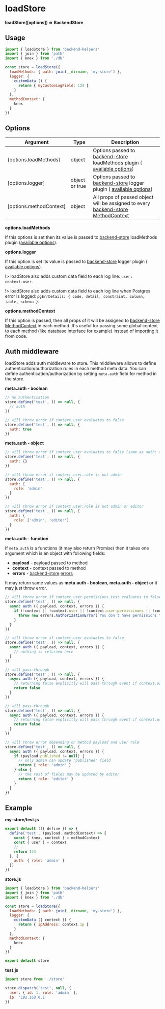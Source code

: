# loadStore

#### loadStore([options]) => BackendStore

## Usage

```js
import { loadStore } from 'backend-helpers'
import { join } from 'path'
import { knex } from './db'

const store = loadStore({
  loadMethods: { path: join(__dirname, 'my-store') },
  logger: {
    customData () {
      return { myCustomLogField: 123 }
    }
  },
  methodContext: {
    knex
  }
})
```

## Options

| Argument              | Type     | Description
|-----------------------|----------|------------
| [options.loadMethods] | object   | Options passed to [backend-store](https://github.com/alekbarszczewski/backend-store) loadMethods plugin ( [available options](https://alekbarszczewski.github.io/backend-store/#/load-methods?id=options))
| [options.logger]      | object or true   | Options passed to [backend-store](https://github.com/alekbarszczewski/backend-store) logger plugin ( [available options](https://alekbarszczewski.github.io/backend-store/#/logger?id=options))
| [options.methodContext] | object | All props of passed object will be assigned to every [backend-store](https://github.com/alekbarszczewski/backend-store) [MethodContext](https://alekbarszczewski.github.io/backend-store/#/store?id=method-context)

**options.loadMethods**

If this options is set then its value is passed to [backend-store](https://github.com/alekbarszczewski/backend-store) loadMethods plugin ([available options](https://alekbarszczewski.github.io/backend-store/#/load-methods?id=options)).

**options.logger**

If this option is set its value is passed to [backend-store](https://github.com/alekbarszczewski/backend-store) logger plugin ( [available options](https://alekbarszczewski.github.io/backend-store/#/logger?id=options)).

!> loadStore also adds custom data field to each log line: `user: context.user`.

!> loadStore also adds custom data field to each log line when Postgres error is logged: `pgErrDetails: { code, detail, constraint, column, table, schema }`.

**options.methodContext**

If this option is passed, then all props of it will be assigned to [backend-store](https://github.com/alekbarszczewski/backend-store) [MethodContext](https://alekbarszczewski.github.io/backend-store/#/store?id=method-context) in each method.
It's useful for passing some global context to each method (like database interface for example) instead of importing it from code.

## Auth middleware

loadStore adds auth middleware to store.
This middleware allows to define authentication/authorization rules in each method meta data.
You can define authentication/authorization by setting `meta.auth` field for method in the store.

**meta.auth - boolean**

```js
// no authentication
store.define('test', () => null, {
  // auth
})

// will throw error if context.user evaluates to false
store.define('test', () => null, {
  auth: true
})
```

**meta.auth - object**

```js
// will throw error if context.user evaluates to false (same as auth: true)
store.define('test', () => null, {
  auth: {}
})

// will throw error if context.user.role is not admin
store.define('test', () => null, {
  auth: {
    role: 'admin'
  }
})

// will throw error if context.user.role is not admin or editor
store.define('test', () => null, {
  auth: {
    role: ['admin', 'editor']
  }
})
```

**meta.auth - function**

If `meta.auth` is a functions (it may also return Promise) then it takes one argument which is an object with following fields:

* **payload** - payload passed to method
* **context** - context passed to method
* **errors** - [backend-store](https://github.com/alekbarszczewski/backend-store) [errors](https://alekbarszczewski.github.io/backend-store/#/errors?id=errors)

It may return same values as **meta.auth - boolean**, **meta.auth - object** or it may just throw error.

```js
// will throw error if context.user.permissions.test evaluates to false
store.define('test', () => null, {
  async auth ({ payload, context, errors }) {
    if (!context || !context.user || !context.user.permissinons || !context.user.permissions.test) {
      throw new errors.AuthorizationError(`You don't have permissions to test`)
    }
  }
})

// will throw error if context.user evaluates to false
store.define('test', () => null, {
  async auth ({ payload, context, errors }) {
    // nothing is returned here
  }
})

// will pass-through
store.define('test', () => null, {
  async auth ({ payload, context, errors }) {
    // returning false explicitly will pass through event if context.user evaluates to false
    return false
  }
})

// will pass-through
store.define('test', () => null, {
  async auth ({ payload, context, errors }) {
    // returning false explicitly will pass through event if context.user evaluates to false
    return false
  }
})

// will throw error depending on method payload and user role
store.define('test', () => null, {
  async auth ({ payload, context, errors }) {
    if (payload.published != null) {
      // only admin can update "published" field
      return { role: 'admin' }
    } else {
      // the rest of fields may be updated by editor
      return { role: 'editor' }
    }
  }
})
```

## Example

**my-store/test.js**

```js
export default (({ define }) => {
  define('test', (payload, methodContext) => {
    const { knex, context } = methodContext
    const { user } = context
    // ...
    return 123
  }, {
    auth: { role: 'admin' }
  })
})
```

**store.js**

```js
import { loadStore } from 'backend-helpers'
import { join } from 'path'
import { knex } from './db'

const store = loadStore({
  loadMethods: { path: join(__dirname, 'my-store') },
  logger: {
    customData ({ context }) {
      return { ipAddress: context.ip }
    }
  },
  methodContext: {
    knex
  }
})

export default store
```

**test.js**

```js
import store from './store'

store.dispatch('test', null, {
  user: { id: 1, role: 'admin' },
  ip: '192.168.0.1'
})
```

